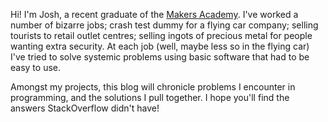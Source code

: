 Hi! I'm Josh, a recent graduate of the [Makers Academy](https://makers.tech/). I've worked a number of bizarre jobs; crash test dummy for a flying car company; selling tourists to retail outlet centres; selling ingots of precious metal for people wanting extra security. At each job (well, maybe less so in the flying car) I've tried to solve systemic problems using basic software that had to be easy to use.

Amongst my projects, this blog will chronicle problems I encounter in programming, and the solutions I pull together. I hope you'll find the answers StackOverflow didn't have!

